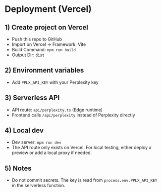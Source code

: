 # Deployment (Vercel)

## 1) Create project on Vercel
- Push this repo to GitHub
- Import on Vercel → Framework: Vite
- Build Command: `npm run build`
- Output Dir: `dist`

## 2) Environment variables
- Add `PPLX_API_KEY` with your Perplexity key

## 3) Serverless API
- API route: `api/perplexity.ts` (Edge runtime)
- Frontend calls `/api/perplexity` instead of Perplexity directly

## 4) Local dev
- Dev server: `npm run dev`
- The API route only exists on Vercel. For local testing, either deploy a preview or add a local proxy if needed.

## 5) Notes
- Do not commit secrets. The key is read from `process.env.PPLX_API_KEY` in the serverless function.
